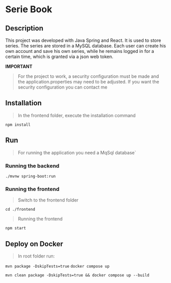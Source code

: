 # Serie Book


## Description
This project was developed with Java Spring and React. It is used to store series. The series are stored in a MySQL database.
Each user can create his own account and save his own series, while he remains logged in for a certain time, which is granted via a json web token.


**IMPORTANT**

> For the project to work, a security configuration must be made and the application.properties may need to be adjusted.
> If you want the security configuration you can contact me

## Installation
> In the frontend folder, execute the installation command

`npm install`


## Run
> For running the application you need a MqSql database`

### Running the backend
`./mvnw spring-boot:run`

### Running the frontend
> Switch to the frontend folder

`cd ./frontend`

> Running the frontend

`npm start`

## Deploy on Docker

> In root folder run:

`mvn package -DskipTests=true`
`docker compose up`

`mvn clean package -DskipTests=true && docker compose up --build`